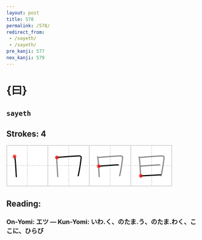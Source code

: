 ```yaml
---
layout: post
title: 578
permalink: /578/
redirect_from:
 - /sayeth/
 - /sayeth/
pre_kanji: 577
nex_kanji: 579
---
```


# {曰}

## `sayeth`

## Strokes: 4

<div class="stroke"><img src="../images/E69BB0.png" /></div>

## Reading:

### On-Yomi: エツ &mdash; Kun-Yomi: いわ.く、のたま.う、のたま.わく、ここに、ひらび
